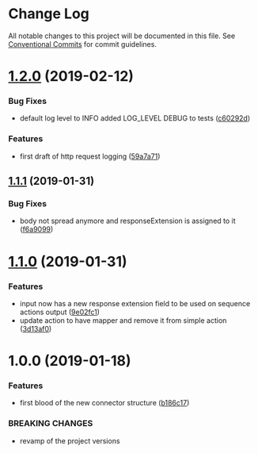# Change Log

All notable changes to this project will be documented in this file.
See [Conventional Commits](https://conventionalcommits.org) for commit guidelines.

# [1.2.0](https://git.diconium.com/adobe-io/diconium-cif-hybris/compare/@diconium/commerce-cif-hybris-core@1.1.1...@diconium/commerce-cif-hybris-core@1.2.0) (2019-02-12)


### Bug Fixes

* default log level to INFO added LOG_LEVEL DEBUG to tests ([c60292d](https://git.diconium.com/adobe-io/diconium-cif-hybris/commits/c60292d))


### Features

* first draft of http request logging ([59a7a71](https://git.diconium.com/adobe-io/diconium-cif-hybris/commits/59a7a71))





## [1.1.1](https://git.diconium.com/adobe-io/diconium-cif-hybris/compare/@diconium/commerce-cif-hybris-core@1.1.0...@diconium/commerce-cif-hybris-core@1.1.1) (2019-01-31)


### Bug Fixes

* body not spread anymore and responseExtension is assigned to it ([f6a9099](https://git.diconium.com/adobe-io/diconium-cif-hybris/commits/f6a9099))





# [1.1.0](https://git.diconium.com/adobe-io/diconium-cif-hybris/compare/@diconium/commerce-cif-hybris-core@1.0.0...@diconium/commerce-cif-hybris-core@1.1.0) (2019-01-31)


### Features

* input now has a new response extension field to be used on sequence actions output ([9e02fc1](https://git.diconium.com/adobe-io/diconium-cif-hybris/commits/9e02fc1))
* update action to have mapper and remove it from simple action ([3d13af0](https://git.diconium.com/adobe-io/diconium-cif-hybris/commits/3d13af0))





# 1.0.0 (2019-01-18)


### Features

* first blood of the new connector structure ([b186c17](https://git.diconium.com/adobe-io/diconium-cif-hybris/commits/b186c17))


### BREAKING CHANGES

* revamp of the project versions
